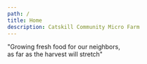 ```yaml
---
path: /
title: Home
description: Catskill Community Micro Farm
---
```


"Growing fresh food for our neighbors,<br/> as far as the harvest will stretch"

